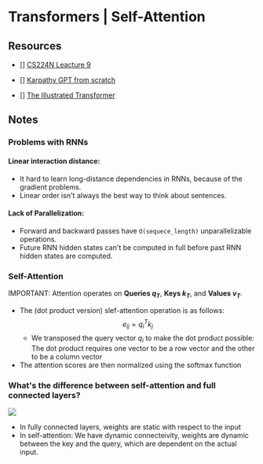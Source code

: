 # Transformers | Self-Attention

## Resources
- [] [CS224N Leacture 9](https://youtu.be/ptuGllU5SQQ?si=T6p8hBwC88o9IJyd)
- [] [Karpathy GPT from scratch](https://youtu.be/kCc8FmEb1nY?si=7uIevkmpFFykpEPP)

- [] [The Illustrated Transformer](https://jalammar.github.io/illustrated-transformer/)

## Notes

### Problems with RNNs
#### Linear interaction distance:
- It hard to learn long-distance dependencies in RNNs, because of the gradient problems.
- Linear order isn't always the best way to think about sentences.

#### Lack of Parallelization:
- Forward and backward passes have `O(sequece_length)` unparallelizable operations.
- Future RNN hidden states can't be computed in full before past RNN hidden states are computed.

### Self-Attention
IMPORTANT: Attention operates on **Queries $q_T$**, **Keys $k_T$**, and **Values $v_T$**. 

- The (dot product version) slef-attention operation is as follows:
$$e_{ij} = q_i^T k_j$$
    - We transposed the query vector $q_i$ to make the dot product possible: The dot product requires one vector to be a row vector and the other to be a column vector
- The attention scores are then normalized using the softmax function 

### What's the difference between self-attention and full connected layers?
![](https://pbs.twimg.com/media/Fp6DofVXsAERpA8?format=jpg&name=small)
- In fully connected layers, weights are static with respect to the input
- In self-attention: We have dynamic connecteivity, weights are dynamic between the key and the query, which are dependent on the actual input.